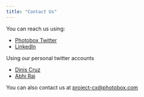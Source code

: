 ```yaml
---
title: "Contact Us"
---
```

 
You can reach us using: 

- [Photobox Twitter](https://twitter.com/pbg_security)
- [LinkedIn](https://www.linkedin.com/groups/12079174)

Using our personal twitter accounts

- [Dinis Cruz](https://twitter.com/DinisCruz)
- [Abhi Raj](https://twitter.com/_Abhiraj_)
 
You can also contact us at project-cx@photobox.com
